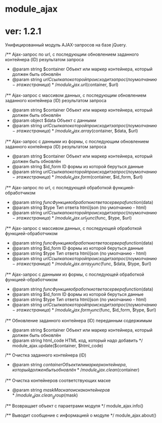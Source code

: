 # module_ajax
# ver: 1.2.1
Унифицированный модуль AJAX-запросов на базе jQuery.





/** Ajax-запрос по url, с последующим обновлением заданного контейнера (ID) результатом запроса
 * @param string $container Объект или маркер контейнера, который должен быть обновлён
 * @param string $url Ссылка по которой происходит запрос (по умолчанию - эта же страница)
 */
module_ajax.url($container, $url)





/** Ajax-запрос с массивом данных, с последующим обновлением заданного контейнера (ID) результатом запроса
 * @param string $container Объект или маркер контейнера, который должен быть обновлён
 * @param object $data Объект с данными
 * @param string $url Ссылка по которой происходит запрос (по умолчанию - эта же страница)
 */
module_ajax.array($container, $data, $url)





/** Ajax-запрос с данными из формы, с последующим обновлением заданного контейнера (ID) результатом запроса
 * @param string $container Объект или маркер контейнера, который должен быть обновлён
 * @param string $id_form ID формы из которой беруться данные
 * @param string $url Ссылка по которой происходит запрос (по умолчанию - эта же страница)
 */
module_ajax.form($container, $id_form, $url)





/** Ajax-запрос по url, с последующей обработкой функцией-обработчиком
 * @param string $func Функция обработки ответа сервера function($data)
 * @param string $type Тип ответа html/json (по умолчанию - html)
 * @param string $url Ссылка по которой происходит запрос (по умолчанию - эта же страница)
 */
module_ajax.url_func($func, $type, $url)





/** Ajax-запрос с массивом данных, с последующей обработкой функцией-обработчиком
 * @param string $func Функция обработки ответа сервера function($data)
 * @param string $id_form ID формы из которой беруться данные
 * @param string $type Тип ответа html/json (по умолчанию - html)
 * @param string $url Ссылка по которой происходит запрос (по умолчанию - эта же страница)
 */
module_ajax.array_func($func, $data, $type, $url)





/** Ajax-запрос с данными из формы, с последующей обработкой функцией-обработчиком
 * @param string $func Функция обработки ответа сервера function($data)
 * @param string $id_form ID формы из которой беруться данные
 * @param string $type Тип ответа html/json (по умолчанию - html)
 * @param string $url Ссылка по которой происходит запрос (по умолчанию - эта же страница)
 */
module_ajax.form_func($func, $id_form, $type, $url)





/** Обновление заданного контейнера (ID) переданным содержимым
 * @param string $container Объект или маркер контейнера, который должен быть обновлён
 * @param string html_code HTML код, который надо добавить
 */
module_ajax.update($container, $html_code)





/** Очистка заданного контейнера (ID)
 * @param string $container Объект или маркер контейнера, который должен быть обновлён
 */
module_ajax.clean($container)





/** Очистка контейнеров соответствующих маске
 * @param string $mask Маска поиска контейнеров
 */
module_ajax.clean_group($mask)





/** Возвращает объект с параетрами модуля */
module_ajax.info()





/** Выводит сообщение с информацией о модуле */
module_ajax.about()
